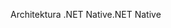 <span data-ttu-id="0b9dd-101">Architektura .NET Native</span><span class="sxs-lookup"><span data-stu-id="0b9dd-101">.NET Native</span></span>